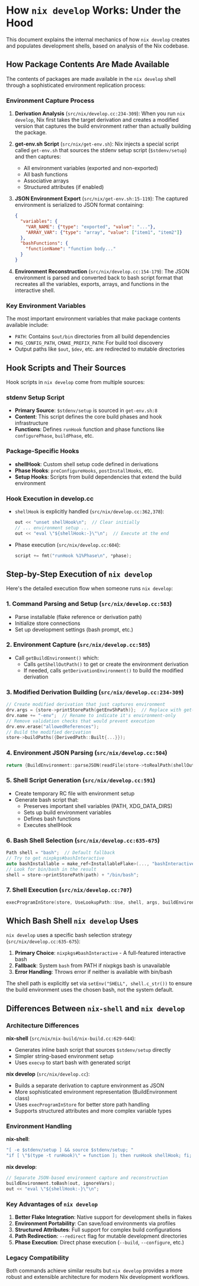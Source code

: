 # How `nix develop` Works: Under the Hood

This document explains the internal mechanics of how `nix develop` creates and populates development shells, based on analysis of the Nix codebase.

## How Package Contents Are Made Available

The contents of packages are made available in the `nix develop` shell through a sophisticated environment replication process:

### Environment Capture Process

1. **Derivation Analysis** (`src/nix/develop.cc:234-309`): When you run `nix develop`, Nix first takes the target derivation and creates a modified version that captures the build environment rather than actually building the package.

2. **get-env.sh Script** (`src/nix/get-env.sh`): Nix injects a special script called `get-env.sh` that sources the stdenv setup script (`$stdenv/setup`) and then captures:
   - All environment variables (exported and non-exported)
   - All bash functions
   - Associative arrays
   - Structured attributes (if enabled)

3. **JSON Environment Export** (`src/nix/get-env.sh:15-119`): The captured environment is serialized to JSON format containing:
   ```json
   {
     "variables": {
       "VAR_NAME": {"type": "exported", "value": "..."},
       "ARRAY_VAR": {"type": "array", "value": ["item1", "item2"]}
     },
     "bashFunctions": {
       "functionName": "function body..."
     }
   }
   ```

4. **Environment Reconstruction** (`src/nix/develop.cc:154-179`): The JSON environment is parsed and converted back to bash script format that recreates all the variables, exports, arrays, and functions in the interactive shell.

### Key Environment Variables

The most important environment variables that make package contents available include:
- `PATH`: Contains `$out/bin` directories from all build dependencies
- `PKG_CONFIG_PATH`, `CMAKE_PREFIX_PATH`: For build tool discovery
- Output paths like `$out`, `$dev`, etc. are redirected to mutable directories

## Hook Scripts and Their Sources

Hook scripts in `nix develop` come from multiple sources:

### stdenv Setup Script
- **Primary Source**: `$stdenv/setup` is sourced in `get-env.sh:8`
- **Content**: This script defines the core build phases and hook infrastructure
- **Functions**: Defines `runHook` function and phase functions like `configurePhase`, `buildPhase`, etc.

### Package-Specific Hooks
- **shellHook**: Custom shell setup code defined in derivations
- **Phase Hooks**: `preConfigureHooks`, `postInstallHooks`, etc.
- **Setup Hooks**: Scripts from build dependencies that extend the build environment

### Hook Execution in develop.cc
- `shellHook` is explicitly handled (`src/nix/develop.cc:362,378`):
  ```cpp
  out << "unset shellHook\n";  // Clear initially
  // ... environment setup ...
  out << "eval \"${shellHook:-}\"\n";  // Execute at the end
  ```

- Phase execution (`src/nix/develop.cc:604`):
  ```cpp
  script += fmt("runHook %1%Phase\n", *phase);
  ```

## Step-by-Step Execution of `nix develop`

Here's the detailed execution flow when someone runs `nix develop`:

### 1. Command Parsing and Setup (`src/nix/develop.cc:583`)
- Parse installable (flake reference or derivation path)
- Initialize store connections
- Set up development settings (bash prompt, etc.)

### 2. Environment Capture (`src/nix/develop.cc:585`)
- Call `getBuildEnvironment()` which:
  - Calls `getShellOutPath()` to get or create the environment derivation
  - If needed, calls `getDerivationEnvironment()` to build the modified derivation

### 3. Modified Derivation Building (`src/nix/develop.cc:234-309`)
```cpp
// Create modified derivation that just captures environment
drv.args = {store->printStorePath(getEnvShPath)};  // Replace with get-env.sh
drv.name += "-env";  // Rename to indicate it's environment-only
// Remove validation checks that would prevent execution
drv.env.erase("allowedReferences");
// Build the modified derivation
store->buildPaths({DerivedPath::Built{...}});
```

### 4. Environment JSON Parsing (`src/nix/develop.cc:504`)
```cpp
return {BuildEnvironment::parseJSON(readFile(store->toRealPath(shellOutPath))), strPath};
```

### 5. Shell Script Generation (`src/nix/develop.cc:591`)
- Create temporary RC file with environment setup
- Generate bash script that:
  - Preserves important shell variables (PATH, XDG_DATA_DIRS)
  - Sets up build environment variables
  - Defines bash functions
  - Executes shellHook

### 6. Bash Shell Selection (`src/nix/develop.cc:635-675`)
```cpp
Path shell = "bash";  // Default fallback
// Try to get nixpkgs#bashInteractive
auto bashInstallable = make_ref<InstallableFlake>(..., "bashInteractive", ...);
// Look for bin/bash in the result
shell = store->printStorePath(path) + "/bin/bash";
```

### 7. Shell Execution (`src/nix/develop.cc:707`)
```cpp
execProgramInStore(store, UseLookupPath::Use, shell, args, buildEnvironment.getSystem());
```

## Which Bash Shell `nix develop` Uses

`nix develop` uses a specific bash selection strategy (`src/nix/develop.cc:635-675`):

1. **Primary Choice**: `nixpkgs#bashInteractive` - A full-featured interactive bash
2. **Fallback**: System `bash` from PATH if nixpkgs bash is unavailable
3. **Error Handling**: Throws error if neither is available with bin/bash

The shell path is explicitly set via `setEnv("SHELL", shell.c_str())` to ensure the build environment uses the chosen bash, not the system default.

## Differences Between `nix-shell` and `nix develop`

### Architecture Differences

**nix-shell** (`src/nix/nix-build/nix-build.cc:629-644`):
- Generates inline bash script that sources `$stdenv/setup` directly
- Simpler string-based environment setup
- Uses `execvp` to start bash with generated script

**nix develop** (`src/nix/develop.cc`):
- Builds a separate derivation to capture environment as JSON
- More sophisticated environment representation (BuildEnvironment class)
- Uses `execProgramInStore` for better store path handling
- Supports structured attributes and more complex variable types

### Environment Handling

**nix-shell**:
```cpp
"[ -e $stdenv/setup ] && source $stdenv/setup; "
"if [ \"$(type -t runHook)\" = function ]; then runHook shellHook; fi; "
```

**nix develop**:
```cpp
// Separate JSON-based environment capture and reconstruction
buildEnvironment.toBash(out, ignoreVars);
out << "eval \"${shellHook:-}\"\n";
```

### Key Advantages of `nix develop`
1. **Better Flake Integration**: Native support for development shells in flakes
2. **Environment Portability**: Can save/load environments via profiles
3. **Structured Attributes**: Full support for complex build configurations  
4. **Path Redirection**: `--redirect` flag for mutable development directories
5. **Phase Execution**: Direct phase execution (`--build`, `--configure`, etc.)

### Legacy Compatibility
Both commands achieve similar results but `nix develop` provides a more robust and extensible architecture for modern Nix development workflows.
